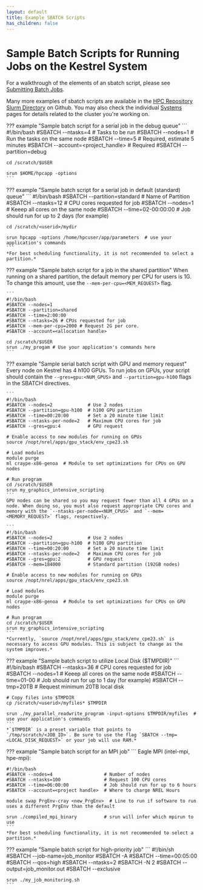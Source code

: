 ```yaml
---
layout: default
title: Example SBATCH Scripts
has_children: false
---
```

# Sample Batch Scripts for Running Jobs on the Kestrel System

For a walkthrough of the elements of an sbatch script, please see [Submitting Batch Jobs](/Documentation/Slurm/batch_jobs/).

Many more examples of sbatch scripts are available in the [HPC Repository Slurm Directory](https://github.com/NREL/HPC/tree/master/slurm) on Github. You may also check the individual [Systems](/Documentation/Systems) pages for details related to the cluster you're working on.


??? example "Sample batch script for a serial job in the debug queue"
    ```
    #!/bin/bash 
    #SBATCH --ntasks=4 # Tasks to be run 
    #SBATCH --nodes=1  # Run the tasks on the same node 
    #SBATCH --time=5   # Required, estimate 5 minutes 
    #SBATCH --account=<project_handle> # Required 
    #SBATCH --partition=debug 

    cd /scratch/$USER 

    srun $HOME/hpcapp -options 
    ```

??? example "Sample batch script for a serial job in default (standard) queue"
    ```
    #!/bin/bash 
    #SBATCH --partition=standard       # Name of Partition 
    #SBATCH --ntasks=12                # CPU cores requested for job 
    #SBATCH --nodes=1                  # Keeep all cores on the same node
    #SBATCH --time=02-00:00:00         # Job should run for up to 2 days (for example) 

    cd /scratch/<userid>/mydir

    srun hpcapp -options /home/hpcuser/app/parameters  # use your application's commands 
    ```
    *For best scheduling functionality, it is not recommended to select a partition.*

??? example "Sample batch script for a job in the shared partition"
    When running on a shared partition, the default memory per CPU for users is 1G. To change this amount, use the `--mem-per-cpu=<MEM_REQUEST>` flag.

    ```
    #!/bin/bash
    #SBATCH --nodes=1 
    #SBATCH --partition=shared         
    #SBATCH --time=2:00:00    
    #SBATCH --ntasks=26 # CPUs requested for job 
    #SBATCH --mem-per-cpu=2000 # Request 2G per core.
    #SBATCH --account=<allocation handle>

    cd /scratch/$USER 
    srun ./my_progam # Use your application's commands here  
    ```

??? example "Sample serial batch script with GPU and memory request"
    Every node on Kestrel has 4 h100 GPUs. To run jobs on GPUs, your script should contain the `--gres=gpu:<NUM_GPUS>` and `--partition=gpu-h100` flags in the SBATCH directives.

    ```
    #!/bin/bash
    #SBATCH --nodes=2             # Use 2 nodes
    #SBATCH --partition=gpu-h100  # h100 GPU partition
    #SBATCH --time=00:20:00       # Set a 20 minute time limit
    #SBATCH --ntasks-per-node=2   # Maximum CPU cores for job 
    #SBATCH --gres=gpu:4          # GPU request 

    # Enable access to new modules for running on GPUs
    source /nopt/nrel/apps/gpu_stack/env_cpe23.sh

    # Load modules
    module purge
    ml craype-x86-genoa  # Module to set optimizations for CPUs on GPU nodes

    # Run program
    cd /scratch/$USER 
    srun my_graphics_intensive_scripting 
    ```
    GPU nodes can be shared so you may request fewer than all 4 GPUs on a node. When doing so, you must also request appropriate CPU cores and memory with the `--ntasks-per-node=<NUM_CPUS>` and `--mem=<MEMORY_REQUEST>` flags, respectively.
    
    ```
    #!/bin/bash
    #SBATCH --nodes=2             # Use 2 nodes
    #SBATCH --partition=gpu-h100  # h100 GPU partition
    #SBATCH --time=00:20:00       # Set a 20 minute time limit
    #SBATCH --ntasks-per-node=2   # Maximum CPU cores for job 
    #SBATCH --gres=gpu:2          # GPU request 
    #SBATCH --mem=184000          # Standard partition (192GB nodes) 

    # Enable access to new modules for running on GPUs
    source /nopt/nrel/apps/gpu_stack/env_cpe23.sh

    # Load modules
    module purge
    ml craype-x86-genoa  # Module to set optimizations for CPUs on GPU nodes

    # Run program
    cd /scratch/$USER 
    srun my_graphics_intensive_scripting 
    ```
    *Currently, `source /nopt/nrel/apps/gpu_stack/env_cpe23.sh` is necessary to access GPU modules. This is subject to change as the system improves.*

??? example "Sample batch script to utilize Local Disk ($TMPDIR)"
    ```
    #!/bin/bash 
    #SBATCH --ntasks=36                # CPU cores requested for job 
    #SBATCH --nodes=1                  # Keeep all cores on the same node 
    #SBATCH --time=01-00               # Job should run for up to 1 day (for example) 
    #SBATCH --tmp=20TB                 # Request minimum 20TB local disk 
    
    # Copy files into $TMPDIR 
    cp /scratch/<userid>/myfiles* $TMPDIR 

    srun ./my_parallel_readwrite_program -input-options $TMPDIR/myfiles  # use your application's commands  
    ```
    *`$TMPDIR` is a preset variable that points to `/tmp/scratch/<JOB_ID>`. Be sure to use the flag `SBATCH --tmp=<LOCAL_DISK_REQUEST>` or your job will use RAM.*

??? example "Sample batch script for an MPI job"
    ```
    Eagle MPI (intel-mpi, hpe-mpi): 
    
    #!/bin/bash 
    #SBATCH --nodes=4                   # Number of nodes 
    #SBATCH --ntasks=100                # Request 100 CPU cores 
    #SBATCH --time=06:00:00             # Job should run for up to 6 hours 
    #SBATCH --account=<project handle>  # Where to charge NREL Hours 
    
    module swap PrgEnv-cray <new_PrgEnv>  # Line to run if software to run uses a different PrgEnv than the default
 
    srun ./compiled_mpi_binary          # srun will infer which mpirun to use
    ```
    *For best scheduling functionality, it is not recommended to select a partition.*

??? example "Sample batch script for high-priority job"
    ```
    #!/bin/sh
    #SBATCH --job-name=job_monitor
    #SBATCH -A <account>
    #SBATCH --time=00:05:00
    #SBATCH --qos=high
    #SBATCH --ntasks=2
    #SBATCH -N 2 
    #SBATCH --output=job_monitor.out 
    #SBATCH --exclusive
    
    srun ./my_job_monitoring.sh
    ```
